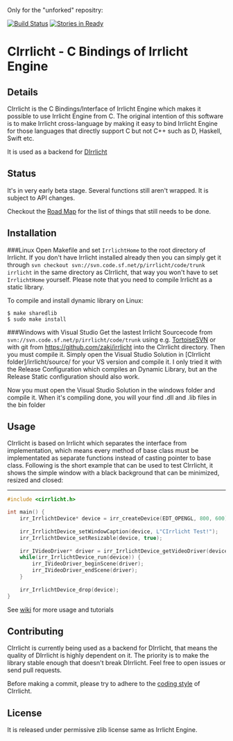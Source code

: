 Only for the "unforked" repositry:

[![Build Status](https://travis-ci.org/Artistic-Games/CIrrlicht.png?branch=master)](https://travis-ci.org/Artistic-Games/CIrrlicht)
[![Stories in Ready](https://badge.waffle.io/Artistic-Games/CIrrlicht.png?label=ready&title=Ready)](https://waffle.io/Artistic-Games/CIrrlicht)

CIrrlicht - C Bindings of Irrlicht Engine
==========================================

Details
-------

CIrrlicht is the C Bindings/Interface of Irrlicht Engine which makes it possible to use Irrlicht Engine from C. The original intention of this software is to make Irrlicht cross-language by making it easy to bind Irrlicht Engine for those languages that directly support C but not C++ such as D, Haskell, Swift etc.

It is used as a backend for [DIrrlicht](https://github.com/Artistic-Games/DIrrlicht)

Status
------

It's in very early beta stage. Several functions still aren't wrapped. It is subject to API changes.

Checkout the [Road Map](https://github.com/Artistic-Games/CIrrlicht/wiki/Roadmap) for the list of things that still needs to be done.

Installation
------------
###Linux
Open Makefile and set `IrrlichtHome` to the root directory of Irrlicht. If you don't have Irrlicht installed already then you can simply get it through `svn checkout svn://svn.code.sf.net/p/irrlicht/code/trunk irrlicht` in the same directory as CIrrlicht, that way you won't have to set `IrrlichtHome` yourself. Please note that you need to compile Irrlicht as a static library.

To compile and install dynamic library on Linux:
```
$ make sharedlib
$ sudo make install
```

###Windows with Visual Studio
Get the lastest Irrlicht Sourcecode from `svn://svn.code.sf.net/p/irrlicht/code/trunk` using e.g. [TortoiseSVN](http://tortoisesvn.net) or with git from https://github.com/zaki/irrlicht into the CIrrlicht directory. Then you must compile it. Simply open the Visual Studio Solution in [CIrrlicht folder]/irrlicht/source/ for your VS version and compile it. I only tried it with the Release Configuration which compiles an Dynamic Library, but an the Release Static configuration should also work. 

Now you must open the Visual Studio Solution in the windows folder and compile it. When it's compiling done, you will your find .dll and .lib files in the bin folder

Usage
-----

CIrrlicht is based on Irrlicht which separates the interface from implementation, which means every method of base class must be implementated as separate functions instead of casting pointer to base class. Following is the short example that can be used to test CIrrlicht, it shows the simple window with a black background that can be minimized, resized and closed:

--------------------------------------------
```C
#include <cirrlicht.h>

int main() {
    irr_IrrlichtDevice* device = irr_createDevice(EDT_OPENGL, 800, 600);
    
    irr_IrrlichtDevice_setWindowCaption(device, L"CIrrlicht Test!");
    irr_IrrlichtDevice_setResizable(device, true);
    
    irr_IVideoDriver* driver = irr_IrrlichtDevice_getVideoDriver(device);
    while(irr_IrrlichtDevice_run(device)) {
        irr_IVideoDriver_beginScene(driver);
        irr_IVideoDriver_endScene(driver);
    }
    
    irr_IrrlichtDevice_drop(device);
}
```

See [wiki](https://github.com/Artistic-Games/CIrrlicht/wiki/) for more usage and tutorials

Contributing
------------

CIrrlicht is currently being used as a backend for DIrrlicht, that means the quality of DIrrlicht is highly dependent on it. The priority is to make the library stable enough that doesn't break DIrrlicht. Feel free to open issues or send pull requests.

Before making a commit, please try to adhere to the [coding style](https://github.com/Artistic-Games/CIrrlicht/blob/master/CONTRIBUTING.md) of CIrrlicht.

License
-------

It is released under permissive zlib license same as Irrlicht Engine.
